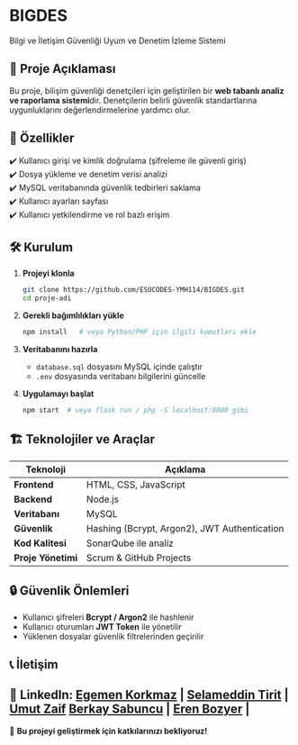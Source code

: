 # BIGDES
Bilgi ve İletişim Güvenliği Uyum ve Denetim İzleme Sistemi


## 📌 **Proje Açıklaması**
Bu proje, bilişim güvenliği denetçileri için geliştirilen bir **web tabanlı analiz ve raporlama sistemi**dir. Denetçilerin belirli güvenlik standartlarına uygunluklarını değerlendirmelerine yardımcı olur.

## 🚀 **Özellikler**
✔️ Kullanıcı girişi ve kimlik doğrulama (şifreleme ile güvenli giriş)  
✔️ Dosya yükleme ve denetim verisi analizi  
✔️ MySQL veritabanında güvenlik tedbirleri saklama  
✔️ Kullanıcı ayarları sayfası  
✔️ Kullanıcı yetkilendirme ve rol bazlı erişim  

## 🛠 **Kurulum**

1. **Projeyi klonla**  
   ```bash
   git clone https://github.com/ESUCODES-YMH114/BIGDES.git
   cd proje-adi
   ```  
2. **Gerekli bağımlılıkları yükle**  
   ```bash
   npm install   # veya Python/PHP için ilgili komutları ekle
   ```  
3. **Veritabanını hazırla**  
   - `database.sql` dosyasını MySQL içinde çalıştır  
   - `.env` dosyasında veritabanı bilgilerini güncelle  

4. **Uygulamayı başlat**  
   ```bash
   npm start  # veya flask run / php -S localhost:8000 gibi
   ```  

## 🏗 **Teknolojiler ve Araçlar**

| Teknoloji | Açıklama |
|-----------|----------|
| **Frontend** | HTML, CSS, JavaScript |
| **Backend** | Node.js |
| **Veritabanı** | MySQL |
| **Güvenlik** | Hashing (Bcrypt, Argon2), JWT Authentication |
| **Kod Kalitesi** | SonarQube ile analiz |
| **Proje Yönetimi** | Scrum & GitHub Projects |

## 🔒 **Güvenlik Önlemleri**
- Kullanıcı şifreleri **Bcrypt / Argon2** ile hashlenir  
- Kullanıcı oturumları **JWT Token** ile yönetilir  
- Yüklenen dosyalar güvenlik filtrelerinden geçirilir  


## 📞 **İletişim**
🔗 LinkedIn:
[Egemen Korkmaz](https://www.linkedin.com/in/egemen-korkmaz/) |
[Selameddin Tirit](https://www.linkedin.com/in/selameddin-tirit-897792335/) |
[Umut Zaif](https://www.linkedin.com/in/umut-zaif/)
[Berkay Sabuncu](https://www.linkedin.com/in/berkay-sabuncu-6bb75b238/) |
[Eren Bozyer](https://www.linkedin.com/in/erenbozyer/) |
---
🚀 **Bu projeyi geliştirmek için katkılarınızı bekliyoruz!**

